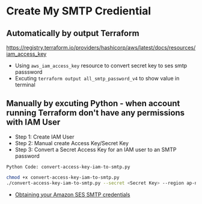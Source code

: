 # Create My SMTP Crediential

## Automatically by output Terraform

<https://registry.terraform.io/providers/hashicorp/aws/latest/docs/resources/iam_access_key>

- Using `aws_iam_access_key` resource to convert secret key to ses smtp passsword
- Excuting `terraform output all_smtp_password_v4` to show value in terminal

## Manually by excuting Python - when account running Terraform don't have any permissions with IAM User

- Step 1: Create IAM User
- Step 2: Manual create Access Key/Secret Key
- Step 3: Convert a Secret Access Key for an IAM user to an SMTP password

```Python Code: convert-access-key-iam-to-smtp.py```

```bash
chmod +x convert-access-key-iam-to-smtp.py
./convert-access-key-iam-to-smtp.py --secret <Secret Key> --region ap-northeast-1
```

- [Obtaining your Amazon SES SMTP credentials](https://docs.aws.amazon.com/ses/latest/DeveloperGuide/smtp-credentials.html#smtp-credentials-convert)
